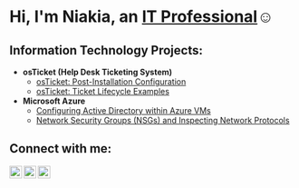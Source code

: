 <h1>Hi, I'm Niakia, an <a href="https://linkedin.com/in/niakia-channell">IT Professional</a>☺</h1>

<h2> Information Technology Projects:</h2>

- <b>osTicket (Help Desk Ticketing System)</b>
  - [osTicket: Post-Installation Configuration](https://github.com/niakiachannell/post-install-config)
  - [osTicket: Ticket Lifecycle Examples](https://github.com/niakiachannell/ticket-lifecycle)
- <b>Microsoft Azure</b>
  - [Configuring Active Directory within Azure VMs](https://github.com/niakiachannell/configure-ad)
  - [Network Security Groups (NSGs) and Inspecting Network Protocols](https://github.com/niakiachannell/azure-network-protocols)

<h2> Connect with me:</h2>

[<img align="left" alt="niakia | Twitter" width="22px" src="https://cdn.jsdelivr.net/npm/simple-icons@v3/icons/twitter.svg" />][twitter]
[<img align="left" alt="niakia LinkedIn" width="22px" src="https://cdn.jsdelivr.net/npm/simple-icons@v3/icons/linkedin.svg" />][linkedin]
[<img align="left" alt="niakia Instagram" width="22px" src="https://cdn.jsdelivr.net/npm/simple-icons@v3/icons/instagram.svg" />][instagram]

[twitter]: https://twitter.com/niakiachannell5
[instagram]: https://www.instagram.com/niakiachannell
[linkedin]: https://linkedin.com/in/NiakiaChannell
